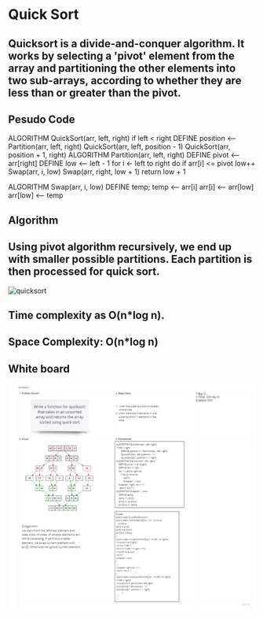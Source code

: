 # Quick Sort

## Quicksort is a divide-and-conquer algorithm. It works by selecting a 'pivot' element from the array and partitioning the other elements into two sub-arrays, according to whether they are less than or greater than the pivot.

## Pesudo Code

ALGORITHM QuickSort(arr, left, right)
if left < right
DEFINE position <-- Partition(arr, left, right)
QuickSort(arr, left, position - 1)
QuickSort(arr, position + 1, right)
ALGORITHM Partition(arr, left, right)
DEFINE pivot <-- arr[right]
DEFINE low <-- left - 1
for i <- left to right do
if arr[i] <= pivot
low++
Swap(arr, i, low)
Swap(arr, right, low + 1)
return low + 1

ALGORITHM Swap(arr, i, low)
DEFINE temp;
temp <-- arr[i]
arr[i] <-- arr[low]
arr[low] <-- temp

## Algorithm

## Using pivot algorithm recursively, we end up with smaller possible partitions. Each partition is then processed for quick sort.

![quicksort](../assets/quicksort.jpg)

## Time complexity as O(n\*log n).

## Space Complexity: O(n\*log n)

## White board

![quicksort](../assets/quicksortboard.jpg)
